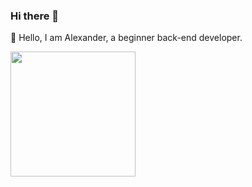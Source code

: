 ### Hi there 👋

🔭 Hello, I am Alexander, a beginner back-end developer.



<img align='left' src='https://media.giphy.com/media/bcKmIWkUMCjVm/giphy.gif' width='200"'>
<!--
✨
- 🔭 Hello, I am Alexander, a beginner back-end developer.
- 🌱 I’m currently learning ...
- 👯 I’m looking to collaborate on ...
- 🤔 I’m looking for help with ...
- 💬 Ask me about ...
- 📫 How to reach me: ...
- 😄 Pronouns: ...
- ⚡ Fun fact: ...
-->

